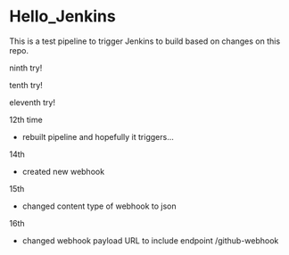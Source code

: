 # Hello_Jenkins
This is a test pipeline to trigger Jenkins to build based on changes on this repo. 

ninth try!

tenth try!

eleventh try!

12th time
- rebuilt pipeline and hopefully it triggers...

14th
- created new webhook

15th
- changed content type of webhook to json

16th
- changed webhook payload URL to include endpoint /github-webhook